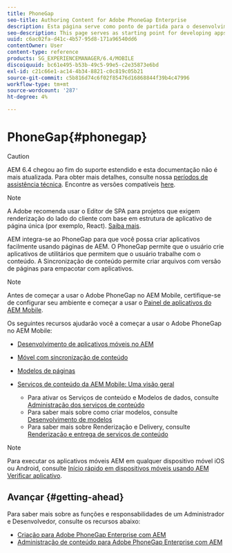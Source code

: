 ```yaml
---
title: PhoneGap
seo-title: Authoring Content for Adobe PhoneGap Enterprise
description: Esta página serve como ponto de partida para o desenvolvimento de aplicativos usando o PhoneGap Enterprise com AEM. AEM integra-se ao PhoneGap para que você possa criar aplicativos facilmente usando páginas de AEM. O PhoneGap permite que o usuário crie aplicativos de utilitários que permitem que o usuário trabalhe com o conteúdo.
seo-description: This page serves as starting point for developing apps using PhoneGap Enterprise with AEM. AEM integrates with PhoneGap so that you can easily create apps using AEM pages. PhoneGap allows the user to create utility apps that lets user to work with the content.
uuid: c6ac02fa-d41c-4b57-95d8-171a96540dd6
contentOwner: User
content-type: reference
products: SG_EXPERIENCEMANAGER/6.4/MOBILE
discoiquuid: bc61e495-b53b-49c5-99e5-c2e35873e6bd
exl-id: c21c66e1-ac14-4b34-8821-c0c819c05b21
source-git-commit: c5b816d74c6f02f85476d16868844f39b4c47996
workflow-type: tm+mt
source-wordcount: '287'
ht-degree: 4%

---
```


# PhoneGap{#phonegap}

>[!CAUTION]
>
>AEM 6.4 chegou ao fim do suporte estendido e esta documentação não é mais atualizada. Para obter mais detalhes, consulte nossa [períodos de assistência técnica](https://helpx.adobe.com/br/support/programs/eol-matrix.html). Encontre as versões compatíveis [here](https://experienceleague.adobe.com/docs/).

>[!NOTE]
>
>A Adobe recomenda usar o Editor de SPA para projetos que exigem renderização do lado do cliente com base em estrutura de aplicativo de página única (por exemplo, React). [Saiba mais](/help/sites-developing/spa-overview.md).

AEM integra-se ao PhoneGap para que você possa criar aplicativos facilmente usando páginas de AEM. O PhoneGap permite que o usuário crie aplicativos de utilitários que permitem que o usuário trabalhe com o conteúdo. A Sincronização de conteúdo permite criar arquivos com versão de páginas para empacotar com aplicativos.

>[!NOTE]
>
>Antes de começar a usar o Adobe PhoneGap no AEM Mobile, certifique-se de configurar seu ambiente e começar a usar o [Painel de aplicativos do AEM Mobile](/help/mobile/phonegap-authoring-apps.md).

Os seguintes recursos ajudarão você a começar a usar o Adobe PhoneGap no AEM Mobile:

* [Desenvolvimento de aplicativos móveis no AEM](/help/mobile/developing-mobile-applications.md)
* [Móvel com sincronização de conteúdo](/help/mobile/phonegap-contentsync.md)
* [Modelos de páginas](/help/mobile/phonegap-apps-arch-page-templates.md)

* [Serviços de conteúdo da AEM Mobile: Uma visão geral](/help/mobile/develop-content-as-a-service.md)

   * Para ativar os Serviços de conteúdo e Modelos de dados, consulte [Administração dos serviços de conteúdo](/help/mobile/developing-content-services.md)
   * Para saber mais sobre como criar modelos, consulte [Desenvolvimento de modelos](/help/mobile/administer-mobile-apps.md)
   * Para saber mais sobre Renderização e Delivery, consulte [Renderização e entrega de serviços de conteúdo](/help/mobile/rendering-and-delivery.md)

>[!NOTE]
>
>Para executar os aplicativos móveis AEM em qualquer dispositivo móvel iOS ou Android, consulte [Início rápido em dispositivos móveis usando AEM Verificar aplicativo](/help/mobile/phonegap-mobile-quickstart.md).

## Avançar {#getting-ahead}

Para saber mais sobre as funções e responsabilidades de um Administrador e Desenvolvedor, consulte os recursos abaixo:

* [Criação para Adobe PhoneGap Enterprise com AEM](/help/mobile/phonegap.md)
* [Administração de conteúdo para Adobe PhoneGap Enterprise com AEM](/help/mobile/administer-phonegap.md)

